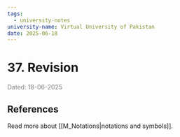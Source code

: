 ```yaml
---
tags:
  - university-notes
university-name: Virtual University of Pakistan
date: 2025-06-18
---
```


# 37. Revision

<span style="color: gray;">Dated: 18-06-2025</span>

## References

Read more about [[M_Notations|notations and symbols]].
